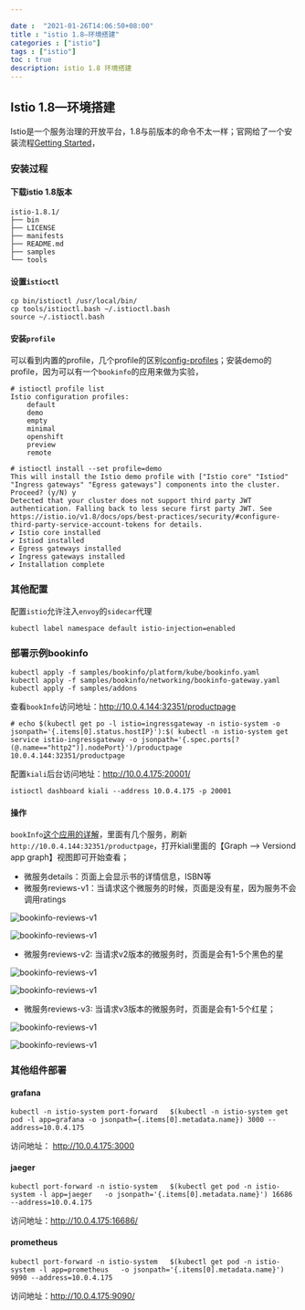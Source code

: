 ```yaml
---

date :  "2021-01-26T14:06:50+08:00" 
title : "istio 1.8—环境搭建" 
categories : ["istio"] 
tags : ["istio"] 
toc : true
description: istio 1.8 环境搭建
---
```


## Istio 1.8—环境搭建

Istio是一个服务治理的开放平台，1.8与前版本的命令不太一样；官网给了一个安装流程[Getting Started](https://istio.io/latest/docs/setup/getting-started/)，

### 安装过程

#### 下载istio 1.8版本

```shell
istio-1.8.1/
├── bin
├── LICENSE
├── manifests
├── README.md
├── samples
└── tools
```

#### 设置`istioctl`

```shell
cp bin/istioctl /usr/local/bin/
cp tools/istioctl.bash ~/.istioctl.bash
source ~/.istioctl.bash
```

#### 安装`profile`

可以看到内置的profile，几个profile的区别[config-profiles](https://istio.io/latest/docs/setup/additional-setup/config-profiles/)；安装demo的profile，因为可以有一个`bookinfo`的应用来做为实验，

```shell
# istioctl profile list
Istio configuration profiles:
    default
    demo
    empty
    minimal
    openshift
    preview
    remote
```

```shell
# istioctl install --set profile=demo
This will install the Istio demo profile with ["Istio core" "Istiod" "Ingress gateways" "Egress gateways"] components into the cluster. Proceed? (y/N) y
Detected that your cluster does not support third party JWT authentication. Falling back to less secure first party JWT. See https://istio.io/v1.8/docs/ops/best-practices/security/#configure-third-party-service-account-tokens for details.
✔ Istio core installed
✔ Istiod installed
✔ Egress gateways installed
✔ Ingress gateways installed
✔ Installation complete
```

### 其他配置

配置`istio`允许注入`envoy`的`sidecar`代理 

```shell
kubectl label namespace default istio-injection=enabled
```

### 部署示例bookinfo

```shell
kubectl apply -f samples/bookinfo/platform/kube/bookinfo.yaml
kubectl apply -f samples/bookinfo/networking/bookinfo-gateway.yaml
kubectl apply -f samples/addons
```

查看`bookInfo`访问地址：http://10.0.4.144:32351/productpage

```shell
# echo $(kubectl get po -l istio=ingressgateway -n istio-system -o jsonpath='{.items[0].status.hostIP}'):$( kubectl -n istio-system get service istio-ingressgateway -o jsonpath='{.spec.ports[?(@.name=="http2")].nodePort}')/productpage
10.0.4.144:32351/productpage
```

配置`kiali`后台访问地址：http://10.0.4.175:20001/

```shell
istioctl dashboard kiali --address 10.0.4.175 -p 20001
```

#### 操作

`bookInfo`[这个应用的详解](https://istio.io/latest/docs/examples/bookinfo/)，里面有几个服务，刷新`http://10.0.4.144:32351/productpage`，打开kiali里面的【Graph --> Versiond app graph】视图即可开始查看；

- 微服务details：页面上会显示书的详情信息，ISBN等
- 微服务reviews-v1：当请求这个微服务的时候，页面是没有星，因为服务不会调用ratings

![bookinfo-reviews-v1](/img/istio/bookview-reviews-v1.jpg)

![bookinfo-reviews-v1](/img/istio/bookinfo-reviews-v1.jpg)

- 微服务reviews-v2: 当请求v2版本的微服务时，页面是会有1-5个黑色的星

![bookinfo-reviews-v1](/img/istio/bookview-reviews-v2.jpg)

![bookinfo-reviews-v1](/img/istio/bookinfo-reviews-v2.jpg)

- 微服务reviews-v3: 当请求v3版本的微服务时，页面是会有1-5个红星；

![bookinfo-reviews-v1](/img/istio/bookview-reviews-v3.jpg)

![bookinfo-reviews-v1](/img/istio/bookinfo-reviews-v3.jpg)

### 其他组件部署

#### grafana

```shell
kubectl -n istio-system port-forward   $(kubectl -n istio-system get pod -l app=grafana -o jsonpath={.items[0].metadata.name}) 3000 --address=10.0.4.175
```

访问地址： http://10.0.4.175:3000

#### jaeger

```shell
kubectl port-forward -n istio-system   $(kubectl get pod -n istio-system -l app=jaeger   -o jsonpath='{.items[0].metadata.name}') 16686 --address=10.0.4.175
```

访问地址：http://10.0.4.175:16686/

#### prometheus

```shell
kubectl port-forward -n istio-system   $(kubectl get pod -n istio-system -l app=prometheus   -o jsonpath='{.items[0].metadata.name}') 9090 --address=10.0.4.175
```

访问地址：http://10.0.4.175:9090/